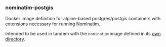 ### nominatim-postgis

Docker image definition for alpine-based postgres/postgis containers with extensions necessary for
running [Nominatim](https://wiki.openstreetmap.org/wiki/Nominatim).

Intended to be used in tandem with the `nominatim` image defined in
its [own directory](https://github.com/scottcame/docker/master/nominatim).
